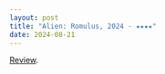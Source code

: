 ```yaml
---
layout: post
title: "Alien: Romulus, 2024 - ★★★★"
date: 2024-08-21
---
```


[Review](https://letterboxd.com/pavlesap/film/alien-romulus/1/).
